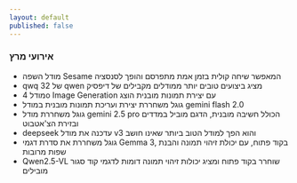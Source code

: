 ```yaml
---
layout: default
published: false
---
```



### אירועי מרץ

- מודל השפה Sesame המאפשר שיחה קולית בזמן אמת מתפרסם והופך לסנסציה
- qwq 32 של qwen מציג ביצועים טובים יותר ממודלים מקבילים של דיפסיק
- מודל 4o Image Generation עם יצירת תמונות מובנית הוצג
- גוגל משחררת יצירת ועריכת תמונות מובנית במודל gemini flash 2.0
- גוגל משחררת מודל gemini 2.5 pro הכולל חשיבה מובנית, הדגם מוביל במדדים ובזירת הצ'אטבוט
- deepseek עדכנה את מודל v3 והוא הפך למודל הטוב ביותר שאינו חושב
- גוגל משחררת את סדרת דגמי Gemma 3, בקוד פתוח, עם יכולת זיהוי תמונה והבנת שפות מרובות
- Qwen2.5-VL שוחרר בקוד פתוח ומציג יכולות זיהוי תמונה דומות לדגמי קוד סגור מובילים